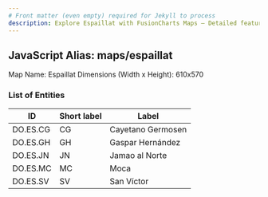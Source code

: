 ```yaml
---
# Front matter (even empty) required for Jekyll to process
description: Explore Espaillat with FusionCharts Maps – Detailed features for seamless integration. Try now & enhance your data visualization today! 
---
```


## JavaScript Alias: maps/espaillat

Map Name: Espaillat
Dimensions (Width x Height): 610x570





### List of Entities

ID | Short label | Label
---|---|---|
DO.ES.CG|CG|Cayetano Germosen
DO.ES.GH|GH|Gaspar Hernández
DO.ES.JN|JN|Jamao al Norte
DO.ES.MC|MC|Moca
DO.ES.SV|SV|San Víctor